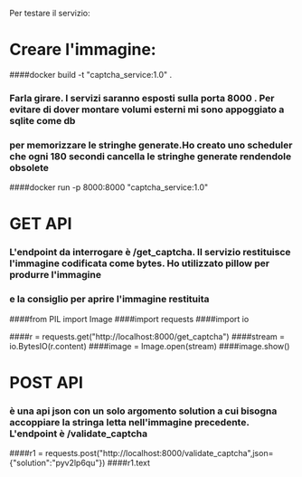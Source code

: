

Per testare il servizio:

# Creare l'immagine:

####docker build -t "captcha_service:1.0" .

### Farla girare. I servizi saranno esposti sulla porta 8000 . Per evitare di dover montare volumi esterni mi sono appoggiato a sqlite come db
### per memorizzare le stringhe generate.Ho creato uno scheduler che ogni 180 secondi cancella le stringhe generate rendendole obsolete

####docker run -p 8000:8000 "captcha_service:1.0"

# GET API
### L'endpoint da interrogare è /get_captcha. Il servizio restituisce l'immagine codificata come bytes. Ho utilizzato pillow per produrre l'immagine
### e la consiglio per aprire l'immagine restituita

####from PIL import Image
####import requests
####import io


####r = requests.get("http://localhost:8000/get_captcha")
####stream = io.BytesIO(r.content)
####image = Image.open(stream)
####image.show()


# POST API
### è una api json con un solo argomento solution a cui bisogna accoppiare la stringa letta nell'immagine precedente. L'endpoint è /validate_captcha 

####r1 = requests.post("http://localhost:8000/validate_captcha",json={"solution":"pyv2lp6qu"})
####r1.text

